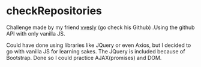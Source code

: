 # checkRepositories
Challenge made by my friend [vvesly](https://github.com/vvesly/) (go check his Github) .Using the github API with only vanilla JS. 


Could have done using libraries like JQuery or even Axios, but I decided to go with vanilla JS for learning sakes.
The JQuery is included because of Bootstrap. 
Done so I could practice AJAX(promises) and DOM. 


